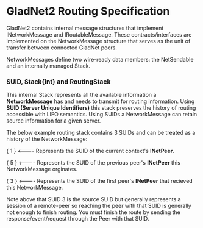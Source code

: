 # GladNet2 Routing Specification

GladNet2 contains internal message structures that implement INetworkMessage and IRoutableMessage. These contracts/interfaces are implemented on the NetworkMessage structure that serves as the unit of transfer between connected GladNet peers.

NetworkMessages define two wire-ready data members: the NetSendable<PacketPayload> and an internally managed Stack<int>.

### SUID, Stack{int} and RoutingStack

This internal Stack<int> represents all the available information a **NetworkMessage** has and needs to transmit for routing information. Using **SUID (Server Unique Identifiers)** this stack preserves the history of routing accessible with LIFO semantics. Using SUIDs a NetworkMessage can retain source information for a given server.

The below example routing stack contains 3 SUIDs and can be treated as a history of the NetworkMessage:

{  1  } <---- Represents the SUID of the current context's **INetPeer**.

   
{  5  } <---- Represents the SUID of the previous peer's **INetPeer** this NetworkMessage orginates.

   
{  3  } <---- Represents the SUID of the first peer's **INetPeer** that recieved this NetworkMessage.

Note above that SUID 3 is the source SUID but generally represents a session of a remote-peer so reaching the peer with that SUID is generally not enough to finish routing. You must finish the route by sending the response/event/request through the Peer with that SUID.
